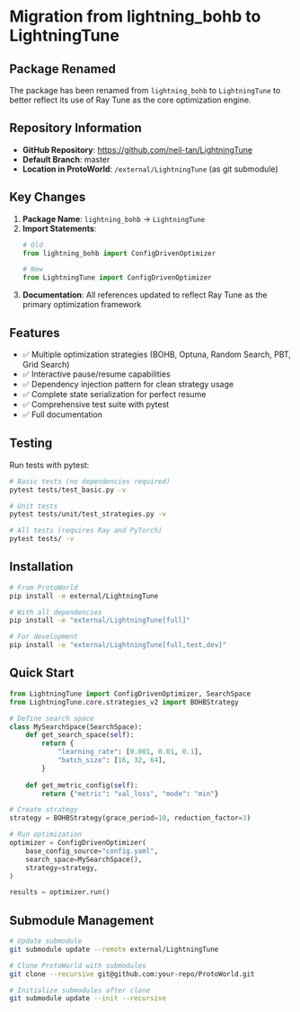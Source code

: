 # Migration from lightning_bohb to LightningTune

## Package Renamed
The package has been renamed from `lightning_bohb` to `LightningTune` to better reflect its use of Ray Tune as the core optimization engine.

## Repository Information
- **GitHub Repository**: https://github.com/neil-tan/LightningTune
- **Default Branch**: master
- **Location in ProtoWorld**: `/external/LightningTune` (as git submodule)

## Key Changes
1. **Package Name**: `lightning_bohb` → `LightningTune`
2. **Import Statements**: 
   ```python
   # Old
   from lightning_bohb import ConfigDrivenOptimizer
   
   # New
   from LightningTune import ConfigDrivenOptimizer
   ```
3. **Documentation**: All references updated to reflect Ray Tune as the primary optimization framework

## Features
- ✅ Multiple optimization strategies (BOHB, Optuna, Random Search, PBT, Grid Search)
- ✅ Interactive pause/resume capabilities
- ✅ Dependency injection pattern for clean strategy usage
- ✅ Complete state serialization for perfect resume
- ✅ Comprehensive test suite with pytest
- ✅ Full documentation

## Testing
Run tests with pytest:
```bash
# Basic tests (no dependencies required)
pytest tests/test_basic.py -v

# Unit tests
pytest tests/unit/test_strategies.py -v

# All tests (requires Ray and PyTorch)
pytest tests/ -v
```

## Installation
```bash
# From ProtoWorld
pip install -e external/LightningTune

# With all dependencies
pip install -e "external/LightningTune[full]"

# For development
pip install -e "external/LightningTune[full,test,dev]"
```

## Quick Start
```python
from LightningTune import ConfigDrivenOptimizer, SearchSpace
from LightningTune.core.strategies_v2 import BOHBStrategy

# Define search space
class MySearchSpace(SearchSpace):
    def get_search_space(self):
        return {
            "learning_rate": [0.001, 0.01, 0.1],
            "batch_size": [16, 32, 64],
        }
    
    def get_metric_config(self):
        return {"metric": "val_loss", "mode": "min"}

# Create strategy
strategy = BOHBStrategy(grace_period=10, reduction_factor=3)

# Run optimization
optimizer = ConfigDrivenOptimizer(
    base_config_source="config.yaml",
    search_space=MySearchSpace(),
    strategy=strategy,
)

results = optimizer.run()
```

## Submodule Management
```bash
# Update submodule
git submodule update --remote external/LightningTune

# Clone ProtoWorld with submodules
git clone --recursive git@github.com:your-repo/ProtoWorld.git

# Initialize submodules after clone
git submodule update --init --recursive
```